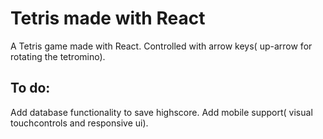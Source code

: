 # Tetris made with React

A Tetris game made with React.
Controlled with arrow keys( up-arrow for rotating the tetromino).

## To do:
Add database functionality to save highscore.
Add mobile support( visual touchcontrols and responsive ui).
